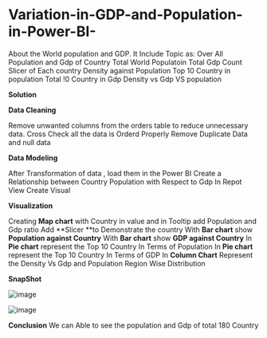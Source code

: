 # Variation-in-GDP-and-Population-in-Power-BI-

About the World population and GDP. It Include Topic as:
Over All Population and Gdp of Country 
Total World Populatoin
Total Gdp Count
Slicer of Each country
Density against Population
Top 10 Country in population
Total !0 Country in Gdp
Density vs Gdp VS population

**Solution**

**Data Cleaning**

Remove unwanted columns from the orders table to reduce unnecessary data.
Cross Check all the data is Orderd Properly
Remove Duplicate Data and null data

**Data Modeling**

After Transformation of data , load them in the Power BI
Create a Relationship between Country Population with Respect to Gdp
In Repot View Create Visual

**Visualization**

Creating **Map chart** with Country in value and in Tooltip add Population and Gdp ratio
Add **Slicer **to Demonstrate the country
With **Bar chart** show **Population against Country**
With **Bar chart** show **GDP against Country**
In **Pie chart** represent the Top 10 Country In Terms of Population
In **Pie chart** represent the Top 10 Country In Terms of GDP
In **Column Chart** Represent the Density Vs Gdp and Population
Region Wise Distribution

**SnapShot**

![image](https://github.com/user-attachments/assets/c0e73ec5-4924-4c30-b291-6575461ed2c4)

![image](https://github.com/user-attachments/assets/62445415-0393-420a-947b-fc9cb614229c)



**Conclusion**
We can Able to see the population and Gdp of total 180 Country

